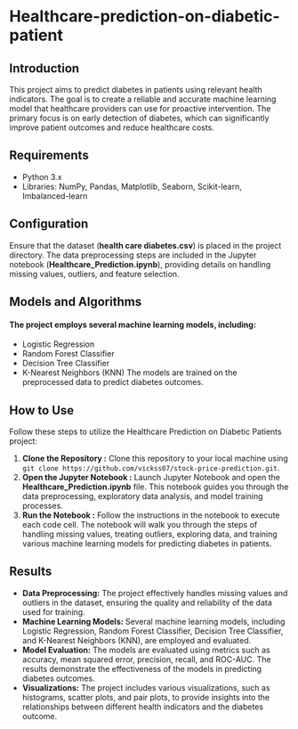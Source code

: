 # Healthcare-prediction-on-diabetic-patient

## Introduction
This project aims to predict diabetes in patients using relevant health indicators. The goal is to create a reliable and accurate machine learning model that healthcare providers can use for proactive intervention. The primary focus is on early detection of diabetes, which can significantly improve patient outcomes and reduce healthcare costs.

## Requirements
- Python 3.x
- Libraries: NumPy, Pandas, Matplotlib, Seaborn, Scikit-learn, Imbalanced-learn

## Configuration
Ensure that the dataset (**health care diabetes.csv**) is placed in the project directory. The data preprocessing steps are included in the Jupyter notebook (**Healthcare_Prediction.ipynb**), providing details on handling missing values, outliers, and feature selection.

## Models and Algorithms
#### The project employs several machine learning models, including:
- Logistic Regression
- Random Forest Classifier
- Decision Tree Classifier
- K-Nearest Neighbors (KNN)
The models are trained on the preprocessed data to predict diabetes outcomes.

## How to Use
Follow these steps to utilize the Healthcare Prediction on Diabetic Patients project:
1. **Clone the Repository :** Clone this repository to your local machine using `git clone https://github.com/vickss07/stock-price-prediction.git`.
2. **Open the Jupyter Notebook :** Launch Jupyter Notebook and open the **Healthcare_Prediction.ipynb** file. This notebook guides you through the data preprocessing, exploratory data analysis, and model training processes.
3. **Run the Notebook :** Follow the instructions in the notebook to execute each code cell. The notebook will walk you through the steps of handling missing values, treating outliers, exploring data, and training various machine learning models for predicting diabetes in patients.

## Results

- **Data Preprocessing:** The project effectively handles missing values and outliers in the dataset, ensuring the quality and reliability of the data used for training.
- **Machine Learning Models:** Several machine learning models, including Logistic Regression, Random Forest Classifier, Decision Tree Classifier, and K-Nearest Neighbors (KNN), are employed and evaluated.
- **Model Evaluation:** The models are evaluated using metrics such as accuracy, mean squared error, precision, recall, and ROC-AUC. The results demonstrate the effectiveness of the models in predicting diabetes outcomes.
- **Visualizations:** The project includes various visualizations, such as histograms, scatter plots, and pair plots, to provide insights into the relationships between different health indicators and the diabetes outcome.


 
